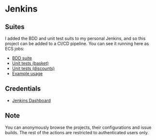 # Jenkins
## Suites

I added the BDD and unit test suits to my personal Jenkins, and so this project can be added to a CI/CD pipeline. You can see it running here as ECS jobs:

* [BDD suite](http://host.3sds.co.uk:8080/job/ECS%20BDD%20suite/)
* [Unit tests (basket)](http://host.3sds.co.uk:8080/job/ECS%20unit%20tests%20-%20basket/)
* [Unit tests (discounts)](http://host.3sds.co.uk:8080/job/ECS%20unit%20tests%20-%20discounts/)
* [Example usage](http://host.3sds.co.uk:8080/job/ECS%20example-usage/)

## Credentials

* [Jenkins Dashboard](http://host.3sds.co.uk:8080)

## Note

You can anonymously browse the projects, their configurations and issue builds. The rest of the actions are restricted to authenticated users only.
